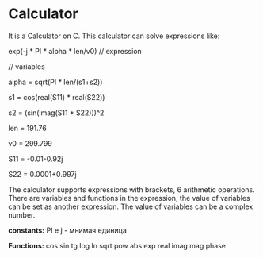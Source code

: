 # Calculator
It is a Calculator on C.
This calculator can solve expressions like:

exp(-j * PI * alpha * len/v0)         // expression

// variables

alpha = sqrt(PI * len/(s1+s2))     

s1 = cos(real(S11) * real(S22))   

s2 = (sin(imag(S11 * S22)))^2     

len = 191.76                    

v0 = 299.799                    

S11 = -0.01-0.92j               

S22 = 0.0001+0.997j             

The calculator supports expressions with brackets, 6 arithmetic operations. 
There are variables and functions in the expression, the value of variables can be set as another expression.
The value of variables can be a complex number.

**constants:**
PI
e
j - мнимая единица

**Functions:**
cos
sin
tg
log
ln
sqrt
pow
abs
exp
real
imag
mag
phase
